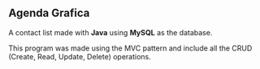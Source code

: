 ## Agenda Grafica
A contact list made with **Java** using **MySQL** as the database.

This program was made using the MVC pattern and include all the CRUD (Create, Read, Update, Delete) operations.

